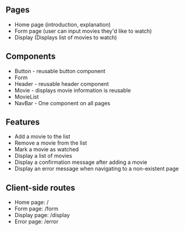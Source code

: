 ## Pages
- Home page (introduction, explanation)
- Form page (user can input movies they'd like to watch)
- Display (Displays list of movies to watch)

## Components
- Button - reusable button component
- Form
- Header - reusable header component
- Movie - displays movie information is reusable
- MovieList
- NavBar - One component on all pages

## Features
- Add a movie to the list
- Remove a movie from the list
- Mark a movie as watched
- Display a list of movies
- Display a confirmation message after adding a movie
- Display an error message when navigating to a non-existent page

## Client-side routes
- Home page: /
- Form page: /form
- Display page: /display
- Error page: /error

